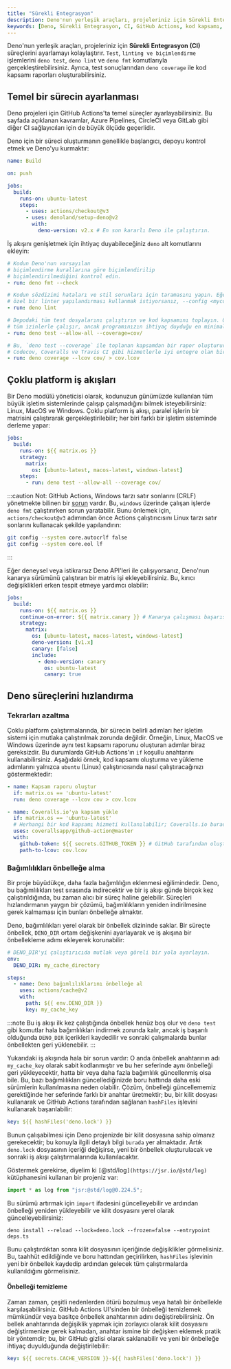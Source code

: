 ```yaml
---
title: "Sürekli Entegrasyon"
description: Deno'nun yerleşik araçları, projeleriniz için Sürekli Entegrasyon (CI) süreçlerini ayarlamayı kolaylaştırır. Test, linting ve biçimlendirme işlemlerini yapabilir ve kod kapsamı raporları oluşturabilirsiniz.
keywords: [Deno, Sürekli Entegrasyon, CI, GitHub Actions, kod kapsamı, test, linting]
---
```


Deno'nun yerleşik araçları, projeleriniz için **Sürekli Entegrasyon (CI)** süreçlerini ayarlamayı kolaylaştırır. `Test`, `linting ve biçimlendirme` işlemlerini `deno test`, `deno lint` ve `deno fmt` komutlarıyla gerçekleştirebilirsiniz. Ayrıca, test sonuçlarından `deno coverage` ile kod kapsamı raporları oluşturabilirsiniz.

## Temel bir sürecin ayarlanması

Deno projeleri için GitHub Actions'ta temel süreçler ayarlayabilirsiniz. Bu sayfada açıklanan kavramlar, Azure Pipelines, CircleCI veya GitLab gibi diğer CI sağlayıcıları için de büyük ölçüde geçerlidir.

Deno için bir süreci oluşturmanın genellikle başlangıcı, depoyu kontrol etmek ve Deno'yu kurmaktır:

```yaml
name: Build

on: push

jobs:
  build:
    runs-on: ubuntu-latest
    steps:
      - uses: actions/checkout@v3
      - uses: denoland/setup-deno@v2
        with:
          deno-version: v2.x # En son kararlı Deno ile çalıştırın.
```

İş akışını genişletmek için ihtiyaç duyabileceğiniz `deno` alt komutlarını ekleyin:

```yaml
# Kodun Deno'nun varsayılan
# biçimlendirme kurallarına göre biçimlendirilip
# biçimlendirilmediğini kontrol edin.
- run: deno fmt --check

# Kodun sözdizimi hataları ve stil sorunları için taramasını yapın. Eğer
# özel bir linter yapılandırması kullanmak istiyorsanız, --config <myconfig> ile bir yapılandırma dosyası ekleyebilirsiniz.
- run: deno lint

# Depodaki tüm test dosyalarını çalıştırın ve kod kapsamını toplayın. Örnek
# tüm izinlerle çalışır, ancak programınızın ihtiyaç duyduğu en minimal izinlerle çalıştırmak önerilir (örneğin --allow-read).
- run: deno test --allow-all --coverage=cov/

# Bu, `deno test --coverage` ile toplanan kapsamdan bir rapor oluşturur. 
# Codecov, Coveralls ve Travis CI gibi hizmetlerle iyi entegre olan bir .lcov dosyası olarak saklanır.
- run: deno coverage --lcov cov/ > cov.lcov
```

## Çoklu platform iş akışları

Bir Deno modülü yöneticisi olarak, kodunuzun günümüzde kullanılan tüm büyük işletim sistemlerinde çalışıp çalışmadığını bilmek isteyebilirsiniz: Linux, MacOS ve Windows. Çoklu platform iş akışı, paralel işlerin bir matrisini çalıştırarak gerçekleştirilebilir; her biri farklı bir işletim sisteminde derleme yapar:

```yaml
jobs:
  build:
    runs-on: ${{ matrix.os }}
    strategy:
      matrix:
        os: [ubuntu-latest, macos-latest, windows-latest]
    steps:
      - run: deno test --allow-all --coverage cov/
```

:::caution
Not: GitHub Actions, Windows tarzı satır sonlarını (CRLF) yönetmekte bilinen bir [sorun](https://github.com/actions/checkout/issues/135) vardır. Bu, `windows` üzerinde çalışan işlerde `deno fmt` çalıştırırken sorun yaratabilir. Bunu önlemek için, `actions/checkout@v3` adımından önce Actions çalıştırıcısını Linux tarzı satır sonlarını kullanacak şekilde yapılandırın:

```sh
git config --system core.autocrlf false
git config --system core.eol lf
```
:::

Eğer deneysel veya istikrarsız Deno API'leri ile çalışıyorsanız, Deno'nun kanarya sürümünü çalıştıran bir matris işi ekleyebilirsiniz. Bu, kırıcı değişiklikleri erken tespit etmeye yardımcı olabilir:

```yaml
jobs:
  build:
    runs-on: ${{ matrix.os }}
    continue-on-error: ${{ matrix.canary }} # Kanarya çalışması başarısız olursa devam et
    strategy:
      matrix:
        os: [ubuntu-latest, macos-latest, windows-latest]
        deno-version: [v1.x]
        canary: [false]
        include:
          - deno-version: canary
            os: ubuntu-latest
            canary: true
```

## Deno süreçlerini hızlandırma

### Tekrarları azaltma

Çoklu platform çalıştırmalarında, bir sürecin belirli adımları her işletim sistemi için mutlaka çalıştırılmak zorunda değildir. Örneğin, Linux, MacOS ve Windows üzerinde aynı test kapsamı raporunu oluşturan adımlar biraz gereksizdir. Bu durumlarda GitHub Actions'ın `if` koşullu anahtarını kullanabilirsiniz. Aşağıdaki örnek, kod kapsamı oluşturma ve yükleme adımlarını yalnızca `ubuntu` (Linux) çalıştırıcısında nasıl çalıştıracağınızı göstermektedir:

```yaml
- name: Kapsam raporu oluştur
  if: matrix.os == 'ubuntu-latest'
  run: deno coverage --lcov cov > cov.lcov

- name: Coveralls.io'ya kapsam yükle
  if: matrix.os == 'ubuntu-latest'
  # Herhangi bir kod kapsamı hizmeti kullanılabilir; Coveralls.io burada bir örnek olarak kullanılmıştır.
  uses: coverallsapp/github-action@master
  with:
    github-token: ${{ secrets.GITHUB_TOKEN }} # GitHub tarafından oluşturulmuştur.
    path-to-lcov: cov.lcov
```

### Bağımlılıkları önbelleğe alma

Bir proje büyüdükçe, daha fazla bağımlılığın eklenmesi eğilimindedir. Deno, bu bağımlılıkları test sırasında indirecektir ve bir iş akışı günde birçok kez çalıştırıldığında, bu zaman alıcı bir süreç haline gelebilir. Süreçleri hızlandırmanın yaygın bir çözümü, bağımlılıkların yeniden indirilmesine gerek kalmaması için bunları önbelleğe almaktır.

Deno, bağımlılıkları yerel olarak bir önbellek dizininde saklar. Bir süreçte önbellek, `DENO_DIR` ortam değişkenini ayarlayarak ve iş akışına bir önbellekleme adımı ekleyerek korunabilir:

```yaml
# DENO_DIR'yi çalıştırıcıda mutlak veya göreli bir yola ayarlayın.
env:
  DENO_DIR: my_cache_directory

steps:
  - name: Deno bağımlılıklarını önbelleğe al
    uses: actions/cache@v2
    with:
      path: ${{ env.DENO_DIR }}
      key: my_cache_key
```

:::note
Bu iş akışı ilk kez çalıştığında önbellek henüz boş olur ve `deno test` gibi komutlar hala bağımlılıkları indirmek zorunda kalır, ancak iş başarılı olduğunda `DENO_DIR` içerikleri kaydedilir ve sonraki çalışmalarda bunlar önbellekten geri yüklenebilir.
:::

Yukarıdaki iş akışında hala bir sorun vardır: O anda önbellek anahtarının adı `my_cache_key` olarak sabit kodlanmıştır ve bu her seferinde aynı önbelleği geri yükleyecektir, hatta bir veya daha fazla bağımlılık güncellenmiş olsa bile. Bu, bazı bağımlılıkları güncellediğinizde boru hattında daha eski sürümlerin kullanılmasına neden olabilir. Çözüm, önbelleği güncellememiz gerektiğinde her seferinde farklı bir anahtar üretmektir; bu, bir kilit dosyası kullanarak ve GitHub Actions tarafından sağlanan `hashFiles` işlevini kullanarak başarılabilir:

```yaml
key: ${{ hashFiles('deno.lock') }}
```

Bunun çalışabilmesi için Deno projenizde bir kilit dosyasına sahip olmanız gerekecektir; bu konuyla ilgili detaylı bilgi `burada` yer almaktadır. Artık `deno.lock` dosyasının içeriği değişirse, yeni bir önbellek oluşturulacak ve sonraki iş akışı çalıştırmalarında kullanılacaktır.

Göstermek gerekirse, diyelim ki `[`@std/log`](https://jsr.io/@std/log)` kütüphanesini kullanan bir projeniz var:

```ts
import * as log from "jsr:@std/log@0.224.5";
```

Bu sürümü artırmak için `import` ifadesini güncelleyebilir ve ardından önbelleği yeniden yükleyebilir ve kilit dosyasını yerel olarak güncelleyebilirsiniz:

```console
deno install --reload --lock=deno.lock --frozen=false --entrypoint deps.ts
```

Bunu çalıştırdıktan sonra kilit dosyasının içeriğinde değişiklikler görmelisiniz. Bu, taahhüt edildiğinde ve boru hattından geçirilirken, `hashFiles` işlevinin yeni bir önbellek kaydedip ardından gelecek tüm çalıştırmalarda kullanıldığını görmelisiniz.

#### Önbelleği temizleme

Zaman zaman, çeşitli nedenlerden ötürü bozulmuş veya hatalı bir önbellekle karşılaşabilirsiniz. GitHub Actions UI'sinden bir önbelleği temizlemek mümkündür veya basitçe önbellek anahtarının adını değiştirebilirsiniz. Ön bellek anahtarında değişiklik yapmak için zorlayıcı olarak kilit dosyasını değiştirmenize gerek kalmadan, anahtar ismine bir değişken eklemek pratik bir yöntemdir; bu, bir GitHub gizlisi olarak saklanabilir ve yeni bir önbelleğe ihtiyaç duyulduğunda değiştirilebilir:

```yaml
key: ${{ secrets.CACHE_VERSION }}-${{ hashFiles('deno.lock') }}
```